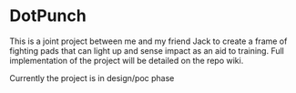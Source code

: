 # DotPunch
This is a joint project between me and my friend Jack to create a frame of fighting pads that can light up and sense 
impact as an aid to training. Full implementation of the project will be detailed on the repo wiki.

Currently the project is in design/poc phase
